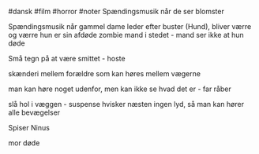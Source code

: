 #dansk #film #horror #noter 
Spændingsmusik når de ser blomster

Spændingsmusik når gammel dame leder efter buster (Hund), bliver værre og værre
hun er sin afdøde zombie mand i stedet - mand ser ikke at hun døde

Små tegn på at være smittet - hoste

skænderi mellem forældre som kan høres mellem vægerne

man kan høre noget udenfor, men kan ikke se hvad det er - far råber

slå hol i væggen - suspense
hvisker
næsten ingen lyd, så man kan hører alle bevægelser

Spiser Ninus

mor døde